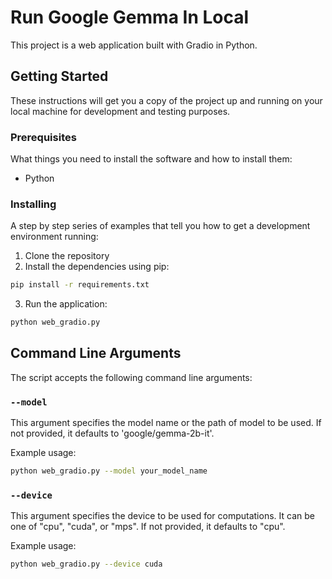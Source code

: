 # Run Google Gemma In Local

This project is a web application built with Gradio in Python.

## Getting Started

These instructions will get you a copy of the project up and running on your local machine for development and testing purposes.

### Prerequisites

What things you need to install the software and how to install them:

- Python

### Installing

A step by step series of examples that tell you how to get a development environment running:

1. Clone the repository
2. Install the dependencies using pip:

```bash
pip install -r requirements.txt
```

3. Run the application:

```bash
python web_gradio.py
```

## Command Line Arguments

The script accepts the following command line arguments:

### `--model`

This argument specifies the model name or the path of model to be used. If not provided, it defaults to 'google/gemma-2b-it'.

Example usage:

```bash
python web_gradio.py --model your_model_name
```

### `--device`

This argument specifies the device to be used for computations. It can be one of "cpu", "cuda", or "mps". If not provided, it defaults to "cpu".

Example usage:

```bash
python web_gradio.py --device cuda
```

